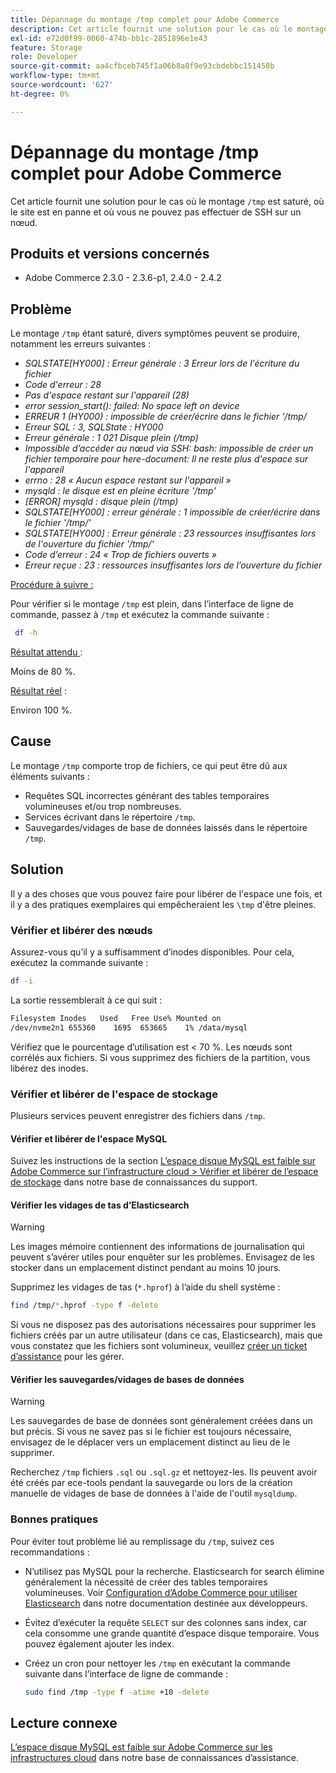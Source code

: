 ```yaml
---
title: Dépannage du montage /tmp complet pour Adobe Commerce
description: Cet article fournit une solution pour le cas où le montage &grave;/tmp&grave; est plein, où le site est en panne et où vous ne pouvez pas effectuer de SSH dans un nœud.
exl-id: e72d0f99-0060-474b-bb1c-2851896e1e43
feature: Storage
role: Developer
source-git-commit: aa4cfbceb745f1a06b8a8f9e93cbdebbc151458b
workflow-type: tm+mt
source-wordcount: '627'
ht-degree: 0%

---
```


# Dépannage du montage /tmp complet pour Adobe Commerce

Cet article fournit une solution pour le cas où le montage `/tmp` est saturé, où le site est en panne et où vous ne pouvez pas effectuer de SSH sur un nœud.

## Produits et versions concernés

* Adobe Commerce 2.3.0 - 2.3.6-p1, 2.4.0 - 2.4.2

## Problème

Le montage `/tmp` étant saturé, divers symptômes peuvent se produire, notamment les erreurs suivantes :

* *SQLSTATE[HY000] : Erreur générale : 3 Erreur lors de l&#39;écriture du fichier*
* *Code d&#39;erreur : 28*
* *Pas d&#39;espace restant sur l&#39;appareil (28)*
* *error session_start(): failed: No space left on device*
* *ERREUR 1 (HY000) : impossible de créer/écrire dans le fichier &#39;/tmp/*
* *Erreur SQL : 3, SQLState : HY000*
* *Erreur générale : 1 021 Disque plein (/tmp)*
* *Impossible d’accéder au nœud via SSH:*
  *bash: impossible de créer un fichier temporaire pour here-document: Il ne reste plus d&#39;espace sur l&#39;appareil*
* *errno : 28 « Aucun espace restant sur l&#39;appareil »*
* *mysqld : le disque est en pleine écriture &#39;/tmp&#39;*
* *[ERROR] mysqld : disque plein (/tmp)*
* *SQLSTATE[HY000] : erreur générale : 1 impossible de créer/écrire dans le fichier &#39;/tmp/&#39;*
* *SQLSTATE[HY000] : Erreur générale : 23 ressources insuffisantes lors de l&#39;ouverture du fichier &#39;/tmp/&#39;*
* *Code d’erreur : 24 « Trop de fichiers ouverts »*
* *Erreur reçue : 23 : ressources insuffisantes lors de l’ouverture du fichier*


<u>Procédure à suivre :</u>

Pour vérifier si le montage `/tmp` est plein, dans l’interface de ligne de commande, passez à `/tmp` et exécutez la commande suivante :

```bash
 df -h
```

<u>Résultat attendu </u> :

Moins de 80 %.

<u>Résultat réel</u> :

Environ 100 %.

## Cause

Le montage `/tmp` comporte trop de fichiers, ce qui peut être dû aux éléments suivants :

* Requêtes SQL incorrectes générant des tables temporaires volumineuses et/ou trop nombreuses.
* Services écrivant dans le répertoire `/tmp`.
* Sauvegardes/vidages de base de données laissés dans le répertoire `/tmp`.

## Solution

Il y a des choses que vous pouvez faire pour libérer de l&#39;espace une fois, et il y a des pratiques exemplaires qui empêcheraient les `\tmp` d&#39;être pleines.

### Vérifier et libérer des nœuds

Assurez-vous qu’il y a suffisamment d’inodes disponibles. Pour cela, exécutez la commande suivante :

```bash
df -i
```

La sortie ressemblerait à ce qui suit :

```bash
Filesystem Inodes   Used   Free Use% Mounted on
/dev/nvme2n1 655360    1695  653665    1% /data/mysql
```

Vérifiez que le pourcentage d’utilisation est &lt; 70 %. Les nœuds sont corrélés aux fichiers. Si vous supprimez des fichiers de la partition, vous libérez des inodes.

### Vérifier et libérer de l&#39;espace de stockage

Plusieurs services peuvent enregistrer des fichiers dans `/tmp`.

#### Vérifier et libérer de l&#39;espace MySQL

Suivez les instructions de la section [L’espace disque MySQL est faible sur Adobe Commerce sur l’infrastructure cloud > Vérifier et libérer de l’espace de stockage](https://experienceleague.adobe.com/en/docs/experience-cloud-kcs/kbarticles/ka-27806#check-and-free-up-storage-space) dans notre base de connaissances du support.

#### Vérifier les vidages de tas d’Elasticsearch

>[!WARNING]
>
>Les images mémoire contiennent des informations de journalisation qui peuvent s’avérer utiles pour enquêter sur les problèmes. Envisagez de les stocker dans un emplacement distinct pendant au moins 10 jours.

Supprimez les vidages de tas (`*.hprof`) à l’aide du shell système :

```bash
find /tmp/*.hprof -type f -delete
```

Si vous ne disposez pas des autorisations nécessaires pour supprimer les fichiers créés par un autre utilisateur (dans ce cas, Elasticsearch), mais que vous constatez que les fichiers sont volumineux, veuillez [créer un ticket d’assistance](/help/help-center-guide/help-center/magento-help-center-user-guide.md#submit-ticket) pour les gérer.

#### Vérifier les sauvegardes/vidages de bases de données

>[!WARNING]
>
>Les sauvegardes de base de données sont généralement créées dans un but précis. Si vous ne savez pas si le fichier est toujours nécessaire, envisagez de le déplacer vers un emplacement distinct au lieu de le supprimer.

Recherchez `/tmp` fichiers `.sql` ou `.sql.gz` et nettoyez-les. Ils peuvent avoir été créés par ece-tools pendant la sauvegarde ou lors de la création manuelle de vidages de base de données à l&#39;aide de l&#39;outil `mysqldump`.

### Bonnes pratiques

Pour éviter tout problème lié au remplissage du `/tmp`, suivez ces recommandations :

* N’utilisez pas MySQL pour la recherche. Elasticsearch for search élimine généralement la nécessité de créer des tables temporaires volumineuses. Voir [Configuration d’Adobe Commerce pour utiliser Elasticsearch](https://experienceleague.adobe.com/en/docs/commerce-operations/configuration-guide/search/configure-search-engine) dans notre documentation destinée aux développeurs.
* Évitez d’exécuter la requête `SELECT` sur des colonnes sans index, car cela consomme une grande quantité d’espace disque temporaire. Vous pouvez également ajouter les index.
* Créez un cron pour nettoyer les `/tmp` en exécutant la commande suivante dans l’interface de ligne de commande :

  ```bash
  sudo find /tmp -type f -atime +10 -delete
  ```

## Lecture connexe

[L’espace disque MySQL est faible sur Adobe Commerce sur les infrastructures cloud](https://experienceleague.adobe.com/en/docs/experience-cloud-kcs/kbarticles/ka-27806) dans notre base de connaissances d’assistance.
